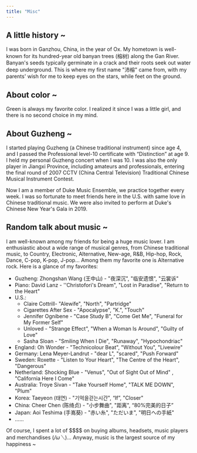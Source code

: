 ```yaml
---
title: "Misc" 
---
```


## A little history ~
I was born in Ganzhou, China, in the year of Ox. My hometown is well-known for its hundred-year old banyan trees (榕树) along the Gan River. Banyan's seeds typically germinate in a crack and their roots seek out water deep underground. This is where my first name "沛榕" came from, with my parents' wish for me to keep eyes on the stars, while feet on the ground.

## About color ~
Green is always my favorite color. I realized it since I was a little girl, and there is no second choice in my mind.

## About Guzheng ~

I started playing Guzheng (a Chinese traditional instrument) since age 4, and I passed the Professional level-10 certificate with “Distinction” at age 9. I held my personal Guzheng concert when I was 10.  I was also the only player in Jiangxi Province, including amateurs and professionals, entering the final round of 2007 CCTV (China Central Television) Traditional Chinese Musical Instrument Contest. 

Now I am a member of Duke Music Ensemble, we practice together every week. I was so fortunate to meet friends here in the U.S. with same love in Chinese traditional music. We were also invited to perform at Duke's Chinese New Year's Gala in 2019.


## Random talk about music ~

I am well-known among my friends for being a huge music lover. I am enthusiastic about a wide range of musical genres, from Chinese traditional music, to Country, Electronic, Alternative, New-age, R&B, Hip-hop, Rock, Dance, C-pop, K-pop, J-pop... Among them my favorite one is Alternative rock. Here is a glance of my favorites:

- Guzheng: Zhongshan Wang (王中山) - "夜深沉", "临安遗恨", "云裳诉"
- Piano: David Lanz - ''Christofori's Dream", "Lost in Paradise", "Return to the Heart"
- U.S.: 
  - Claire Cottrill- "Alewife", "North", "Partridge"  
  - Cigarettes After Sex - "Apocalypse", "K.", "Touch"
  - Jennifer Ognibene - "Case Study B", "Come Get Me", "Funeral for My Former Self"
  - Unloved - "Strange Effect", "When a Woman Is Around", "Guilty of Love"
  - Sasha Sloan - "Smiling When I Die", "Runaway", "Hypochondriac"
- England: Oh Wonder - "Technicolour Beat", "Without You", "Livewire"
- Germany: Lena Meyer-Landrut - "dear L", "scared", "Push Forward"
- Sweden: Roxette - "Listen to Your Heart", "The Centre of the Heart", "Dangerous"
- Netherland: Shocking Blue - "Venus", "Out of Sight Out of Mind" , "California Here I Come"
- Australia: Troye Sivan - "Take Yourself Home", "TALK ME DOWN", "Plum"
- Korea: Taeyeon (태연) - "기억을걷는시간", “If”, "Closer" 
- China: Cheer Chen (陈绮贞) - "小步舞曲", "距离", “80\%完美的日子”
- Japan: Aoi Teshima (手嶌葵) - "赤い糸", "ただいま", "明日への手紙"
- ......
 
Of course, I spent a lot of \$\$\$\$ on buying albums, headsets, music players and merchandises (*/ω＼*)... Anyway, music is the largest source of my happiness ~

